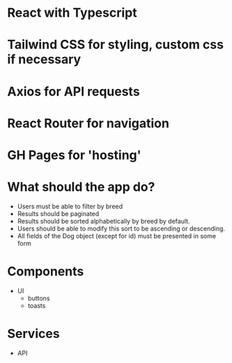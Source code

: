 # React with Typescript

# Tailwind CSS for styling, custom css if necessary

# Axios for API requests

# React Router for navigation

# GH Pages for 'hosting'

# What should the app do?

- Users must be able to filter by breed
- Results should be paginated
- Results should be sorted alphabetically by breed by default.
- Users should be able to modify this sort to be ascending or descending.
- All fields of the Dog object (except for id) must be presented in some form

# Components

- UI
  - buttons
  - toasts

# Services

- API
